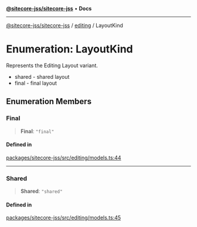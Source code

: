 [**@sitecore-jss/sitecore-jss**](../../README.md) • **Docs**

***

[@sitecore-jss/sitecore-jss](../../README.md) / [editing](../README.md) / LayoutKind

# Enumeration: LayoutKind

Represents the Editing Layout variant.
- shared - shared layout
- final - final layout

## Enumeration Members

### Final

> **Final**: `"final"`

#### Defined in

[packages/sitecore-jss/src/editing/models.ts:44](https://github.com/Sitecore/xmc-jss-dev/blob/f739f952c1ea1be244446f2466e23085eb12739b/packages/sitecore-jss/src/editing/models.ts#L44)

***

### Shared

> **Shared**: `"shared"`

#### Defined in

[packages/sitecore-jss/src/editing/models.ts:45](https://github.com/Sitecore/xmc-jss-dev/blob/f739f952c1ea1be244446f2466e23085eb12739b/packages/sitecore-jss/src/editing/models.ts#L45)
